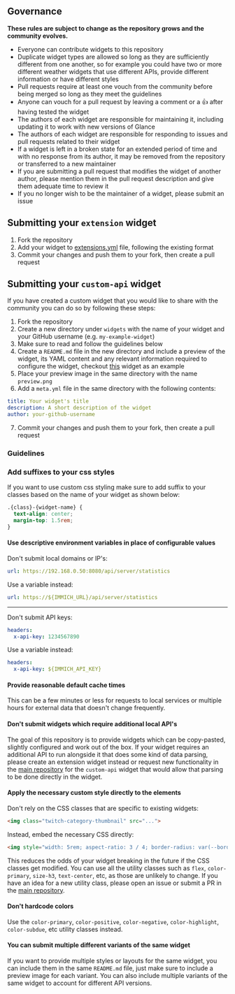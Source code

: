 ## Governance

**These rules are subject to change as the repository grows and the community evolves.**

* Everyone can contribute widgets to this repository
* Duplicate widget types are allowed so long as they are sufficiently different from one another, so for example you could have two or more different weather widgets that use different APIs, provide different information or have different styles
* Pull requests require at least one vouch from the community before being merged so long as they meet the guidelines
* Anyone can vouch for a pull request by leaving a comment or a 👍 after having tested the widget
* The authors of each widget are responsible for maintaining it, including updating it to work with new versions of Glance
* The authors of each widget are responsible for responding to issues and pull requests related to their widget
* If a widget is left in a broken state for an extended period of time and with no response from its author, it may be removed from the repository or transferred to a new maintainer
* If you are submitting a pull request that modifies the widget of another author, please mention them in the pull request description and give them adequate time to review it
* If you no longer wish to be the maintainer of a widget, please submit an issue

## Submitting your `extension` widget

1. Fork the repository
2. Add your widget to [extensions.yml](widgets/extensions.yml) file, following the existing format
3. Commit your changes and push them to your fork, then create a pull request

## Submitting your `custom-api` widget

If you have created a custom widget that you would like to share with the community you can do so by following these steps:

1. Fork the repository
2. Create a new directory under `widgets` with the name of your widget and your GitHub username (e.g. `my-example-widget`)
3. Make sure to read and follow the guidelines below
4. Create a `README.md` file in the new directory and include a preview of the widget, its YAML content and any relevant information required to configure the widget, checkout [this](widgets/immich-stats/README.md) widget as an example
5. Place your preview image in the same directory with the name `preview.png`
6. Add a `meta.yml` file in the same directory with the following contents:
```yaml
title: Your widget's title
description: A short description of the widget
author: your-github-username
```
7. Commit your changes and push them to your fork, then create a pull request

### Guidelines

### Add suffixes to your css styles
If you want to use custom css styling make sure to add suffix to your classes based on the name of your widget as shown below:

```css
.{class}-{widget-name} {
  text-align: center;
  margin-top: 1.5rem;
}
```

#### Use descriptive environment variables in place of configurable values
Don't submit local domains or IP's:

```yaml
url: https://192.168.0.50:8080/api/server/statistics
```

Use a variable instead:

```yaml
url: https://${IMMICH_URL}/api/server/statistics
```

<hr>

Don't submit API keys:

```yaml
headers:
  x-api-key: 1234567890
```

Use a variable instead:

```yaml
headers:
  x-api-key: ${IMMICH_API_KEY}
```

#### Provide reasonable default cache times

This can be a few minutes or less for requests to local services or multiple hours for external data that doesn't change frequently.

#### Don't submit widgets which require additional local API's

The goal of this repository is to provide widgets which can be copy-pasted, slightly configured and work out of the box. If your widget requires an additional API to run alongside it that does some kind of data parsing, please create an extension widget instead or request new functionality in the [main repository](https://github.com/glanceapp/glance) for the `custom-api` widget that would allow that parsing to be done directly in the widget.

#### Apply the necessary custom style directly to the elements

Don't rely on the CSS classes that are specific to existing widgets:

```html
<img class="twitch-category-thumbnail" src="...">
```

Instead, embed the necessary CSS directly:

```html
<img style="width: 5rem; aspect-ratio: 3 / 4; border-radius: var(--border-radius);" src="...">
```

This reduces the odds of your widget breaking in the future if the CSS classes get modified. You can use all the utility classes such as `flex`, `color-primary`, `size-h3`, `text-center`, etc, as those are unlikely to change. If you have an idea for a new utility class, please open an issue or submit a PR in the [main repository](https://github.com/glanceapp/glance).

#### Don't hardcode colors

Use the `color-primary`, `color-positive`, `color-negative`, `color-highlight`, `color-subdue`, etc utility classes instead.

#### You can submit multiple different variants of the same widget

If you want to provide multiple styles or layouts for the same widget, you can include them in the same `README.md` file, just make sure to include a preview image for each variant. You can also include multiple variants of the same widget to account for different API versions.
